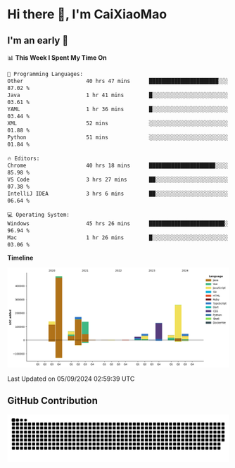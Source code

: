 # Hi there 👋, I'm CaiXiaoMao

## I'm an early 🐤
<!--START_SECTION:waka-->
📊 **This Week I Spent My Time On** 

```text
💬 Programming Languages: 
Other                    40 hrs 47 mins      ██████████████████████░░░   87.02 % 
Java                     1 hr 41 mins        █░░░░░░░░░░░░░░░░░░░░░░░░   03.61 % 
YAML                     1 hr 36 mins        █░░░░░░░░░░░░░░░░░░░░░░░░   03.44 % 
XML                      52 mins             ░░░░░░░░░░░░░░░░░░░░░░░░░   01.88 % 
Python                   51 mins             ░░░░░░░░░░░░░░░░░░░░░░░░░   01.84 % 

🔥 Editors: 
Chrome                   40 hrs 18 mins      █████████████████████░░░░   85.98 % 
VS Code                  3 hrs 27 mins       ██░░░░░░░░░░░░░░░░░░░░░░░   07.38 % 
IntelliJ IDEA            3 hrs 6 mins        ██░░░░░░░░░░░░░░░░░░░░░░░   06.64 % 

💻 Operating System: 
Windows                  45 hrs 26 mins      ████████████████████████░   96.94 % 
Mac                      1 hr 26 mins        █░░░░░░░░░░░░░░░░░░░░░░░░   03.06 % 
```

**Timeline**

![Lines of Code chart](https://raw.githubusercontent.com/caixiaomao/caixiaomao/main/assets/bar_graph.png)


 Last Updated on 05/09/2024 02:59:39 UTC
<!--END_SECTION:waka-->

## GitHub Contribution
<picture>
  <source media="(prefers-color-scheme: dark)" srcset="/dist/snake/github-contribution-grid-snake-dark.svg" />
  <source media="(prefers-color-scheme: light)" srcset="/dist/snake/github-contribution-grid-snake.svg" />
  <img alt="github contribution grid snake animation" src="/dist/snake/github-contribution-grid-snake.svg" />
</picture>
